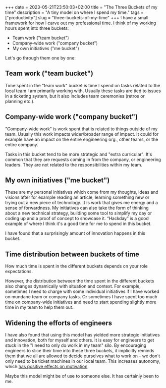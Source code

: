 +++ 
date = 2023-05-21T23:50:03+02:00
title = "The Three Buckets of my time"
description = "A tiny model on where I spend my time."
tags = ["productivity"]
slug = "three-buckets-of-my-time"
+++
I have a small framework for how I carve out my professional time. I think of
my working hours spent into three buckets:

 * Team work ("team bucket")
 * Company-wide work ("company bucket")
 * My own initiatives ("me bucket")

Let's go through them one by one:

## Team work ("team bucket")

Time spent in the "team work" bucket is time I spend on tasks related to the
local team I am primarily working with. Usually these tasks are tied to issues
in a ticketing system, but it also includes team ceremonies (retros or planning
etc.).

## Company-wide work ("company bucket")

"Company-wide work" is work spent that is related to things outside of my team.
Usually this work impacts wider/broader range of impact. It could for example
have an impact on the entire engineering org., other teams, or the entire
company.

Tasks in this bucket tend to be more strategic and "extra curricular". It's
common that they are requests coming in from the company, or engineering
leaders. They are not related to the responsibilities within my team.

## My own initiatives ("me bucket")

These are my personal initiatives which come from my thoughts, ideas and
visions after for example reading an article, learning something new or trying
out a new piece of technology. It is work that gives me energy and a sense of
forwardness. My initiatives can also take the form of thinking about a new
technical strategy, building some tool to simplify my day or coding up and a
proof of concept to showcase it. “Hackday” is a good example of where I think
it's a good time for me to spend in this bucket. 

I have found that a surprisingly amount of innovation happens in this bucket.

## Time distribution between buckets of time

How much time is spent in the different buckets depends on your role
expectations.

However, the distribution between the time spent in the different buckets also
changes dynamically with situation and context. For example, sometimes I need
to charge with some individual initiatives if I have worked on mundane team or
company tasks.  Or sometimes I have spent too much time on company-wide
initiatives and need to start spending slightly more time in my team to help
them out.

## Widening the efforts of engineers

I have also found that using this model has yielded more strategic initiatives
and innovation, both for myself and others. It is easy for engineers to get
stuck in the "I need to only do work in my team" silo. By encouraging engineers
to slice their time into these three buckets, it implicitly reminds them that
we all are allowed to decide ourselves what to work on - we don't only need to
be ticket machines in our local team. This increases autonomy, which [has
positive effects on motivation][dan-pink].

[dan-pink]: https://www.mindtools.com/asmdp60/pinks-autonomy-mastery-and-purpose-framework

Maybe this model might be of use to someone else. It has certainly been to me.
